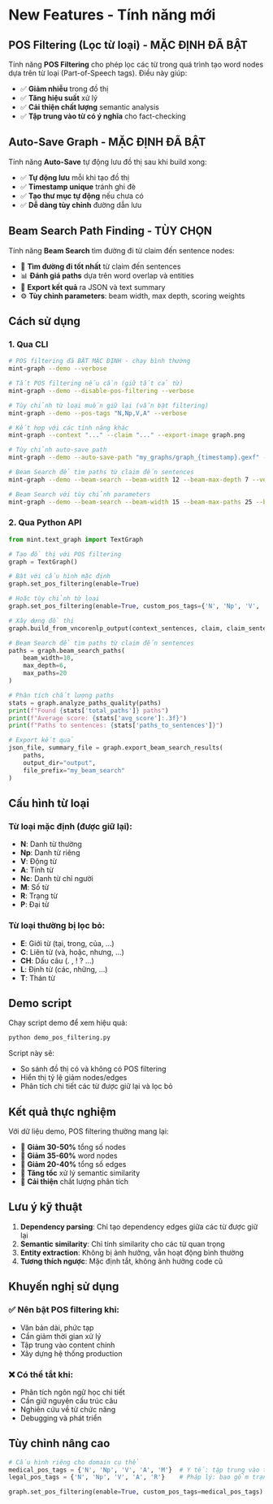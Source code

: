 # New Features - Tính năng mới

## POS Filtering (Lọc từ loại) - MẶC ĐỊNH ĐÃ BẬT

Tính năng **POS Filtering** cho phép lọc các từ trong quá trình tạo word nodes dựa trên từ loại (Part-of-Speech tags). Điều này giúp:

- ✅ **Giảm nhiễu** trong đồ thị
- ✅ **Tăng hiệu suất** xử lý
- ✅ **Cải thiện chất lượng** semantic analysis
- ✅ **Tập trung vào từ có ý nghĩa** cho fact-checking

## Auto-Save Graph - MẶC ĐỊNH ĐÃ BẬT

Tính năng **Auto-Save** tự động lưu đồ thị sau khi build xong:

- ✅ **Tự động lưu** mỗi khi tạo đồ thị
- ✅ **Timestamp unique** tránh ghi đè
- ✅ **Tạo thư mục tự động** nếu chưa có
- ✅ **Dễ dàng tùy chỉnh** đường dẫn lưu

## Beam Search Path Finding - TÙY CHỌN

Tính năng **Beam Search** tìm đường đi từ claim đến sentence nodes:

- 🎯 **Tìm đường đi tốt nhất** từ claim đến sentences
- 📊 **Đánh giá paths** dựa trên word overlap và entities
- 💾 **Export kết quả** ra JSON và text summary
- ⚙️ **Tùy chỉnh parameters**: beam width, max depth, scoring weights

## Cách sử dụng

### 1. Qua CLI

```bash
# POS filtering đã BẬT MẶC ĐỊNH - chạy bình thường
mint-graph --demo --verbose

# Tắt POS filtering nếu cần (giữ tất cả từ)
mint-graph --demo --disable-pos-filtering --verbose

# Tùy chỉnh từ loại muốn giữ lại (vẫn bật filtering)
mint-graph --demo --pos-tags "N,Np,V,A" --verbose

# Kết hợp với các tính năng khác
mint-graph --context "..." --claim "..." --export-image graph.png

# Tùy chỉnh auto-save path
mint-graph --demo --auto-save-path "my_graphs/graph_{timestamp}.gexf" --verbose

# Beam Search để tìm paths từ claim đến sentences
mint-graph --demo --beam-search --beam-width 12 --beam-max-depth 7 --verbose

# Beam Search với tùy chỉnh parameters
mint-graph --demo --beam-search --beam-width 15 --beam-max-paths 25 --beam-export-dir "my_paths" --verbose
```

### 2. Qua Python API

```python
from mint.text_graph import TextGraph

# Tạo đồ thị với POS filtering
graph = TextGraph()

# Bật với cấu hình mặc định
graph.set_pos_filtering(enable=True)

# Hoặc tùy chỉnh từ loại
graph.set_pos_filtering(enable=True, custom_pos_tags={'N', 'Np', 'V', 'A'})

# Xây dựng đồ thị
graph.build_from_vncorenlp_output(context_sentences, claim, claim_sentences)

# Beam Search để tìm paths từ claim đến sentences
paths = graph.beam_search_paths(
    beam_width=10,
    max_depth=6, 
    max_paths=20
)

# Phân tích chất lượng paths
stats = graph.analyze_paths_quality(paths)
print(f"Found {stats['total_paths']} paths")
print(f"Average score: {stats['avg_score']:.3f}")
print(f"Paths to sentences: {stats['paths_to_sentences']}")

# Export kết quả
json_file, summary_file = graph.export_beam_search_results(
    paths, 
    output_dir="output",
    file_prefix="my_beam_search"
)
```

## Cấu hình từ loại

### Từ loại mặc định (được giữ lại):

- **N**: Danh từ thường
- **Np**: Danh từ riêng 
- **V**: Động từ
- **A**: Tính từ
- **Nc**: Danh từ chỉ người
- **M**: Số từ
- **R**: Trạng từ
- **P**: Đại từ

### Từ loại thường bị lọc bỏ:

- **E**: Giới từ (tại, trong, của, ...)
- **C**: Liên từ (và, hoặc, nhưng, ...)
- **CH**: Dấu câu (. , ! ? ...)
- **L**: Định từ (các, những, ...)
- **T**: Thán từ

## Demo script

Chạy script demo để xem hiệu quả:

```bash
python demo_pos_filtering.py
```

Script này sẽ:
- So sánh đồ thị có và không có POS filtering
- Hiển thị tỷ lệ giảm nodes/edges
- Phân tích chi tiết các từ được giữ lại và lọc bỏ

## Kết quả thực nghiệm

Với dữ liệu demo, POS filtering thường mang lại:

- 🔸 **Giảm 30-50%** tổng số nodes
- 🔸 **Giảm 35-60%** word nodes  
- 🔸 **Giảm 20-40%** tổng số edges
- 🔸 **Tăng tốc** xử lý semantic similarity
- 🔸 **Cải thiện** chất lượng phân tích

## Lưu ý kỹ thuật

1. **Dependency parsing**: Chỉ tạo dependency edges giữa các từ được giữ lại
2. **Semantic similarity**: Chỉ tính similarity cho các từ quan trọng
3. **Entity extraction**: Không bị ảnh hưởng, vẫn hoạt động bình thường
4. **Tương thích ngược**: Mặc định tắt, không ảnh hưởng code cũ

## Khuyến nghị sử dụng

### ✅ Nên bật POS filtering khi:
- Văn bản dài, phức tạp
- Cần giảm thời gian xử lý
- Tập trung vào content chính
- Xây dựng hệ thống production

### ❌ Có thể tắt khi:
- Phân tích ngôn ngữ học chi tiết
- Cần giữ nguyên cấu trúc câu
- Nghiên cứu về từ chức năng
- Debugging và phát triển

## Tùy chỉnh nâng cao

```python
# Cấu hình riêng cho domain cụ thể
medical_pos_tags = {'N', 'Np', 'V', 'A', 'M'}  # Y tế: tập trung vào thuật ngữ
legal_pos_tags = {'N', 'Np', 'V', 'A', 'R'}    # Pháp lý: bao gồm trạng từ

graph.set_pos_filtering(enable=True, custom_pos_tags=medical_pos_tags)
``` 